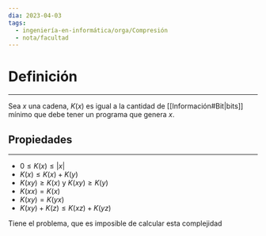```yaml
---
dia: 2023-04-03
tags:
  - ingeniería-en-informática/orga/Compresión
  - nota/facultad
---
```

# Definición
---
Sea $x$ una cadena, $K(x)$ es igual a la cantidad de [[Información#Bit|bits]] mínimo que debe tener un programa que genera $x$.

## Propiedades
---
* $0 \le K(x) \le |x|$
* $K(x) \le K(x) + K(y)$
* $K(xy) \ge K(x)$ y $K(xy) \ge K(y)$
* $K(xx) = K(x)$
* $K(xy) = K(yx)$
* $K(xy)+K(z) \le K(xz) + K(yz)$

Tiene el problema, que es imposible de calcular esta complejidad